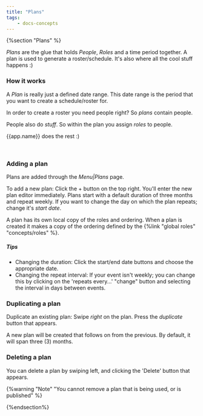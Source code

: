 ```yaml
---
title: "Plans"
tags: 
    - docs-concepts
---
```

{%section "Plans" %}

*Plans* are the glue that holds *People*, *Roles* and a time period together. A plan is used to generate a roster/schedule. It's also where all the cool stuff happens :)

### How it works

A *Plan* is really just a defined date range. This date range is the period that you want to create a schedule/roster for.

In order to create a roster you need people right? So *plans* contain people.

People also do *stuff*. So within the plan you assign *roles* to people.

{{app.name}} does the rest :)

<br/>

### Adding a plan

Plans are added through the *Menu|Plans* page. 

To add a new plan: Click the + button on the top right. You'll enter the new plan editor immediately. Plans start with a default duration of three months and repeat weekly.  If you want to change the day on which the plan repeats; change it's *start date*.

A plan has its own local copy of the roles and ordering. When a plan is created it makes a copy of the ordering defined by the {%link "global roles" "concepts/roles" %}.

##### Tips


- Changing the duration: Click the start/end date buttons and choose the appropriate date.
- Changing the repeat interval: If your event isn't weekly; you can change this by clicking on the 'repeats every...' "change" button and selecting the interval in days between events. 

### Duplicating a plan

Duplicate an existing plan: Swipe *right* on the plan. Press the *duplicate* button that appears.

A new plan will be created that follows on from the previous. By default, it will span three (3) months.


### Deleting a plan

You can delete a plan by swiping left, and clicking the 'Delete' button that appears.

{%warning "Note" "You cannot remove a plan that is being used, or is published" %}

{%endsection%}
